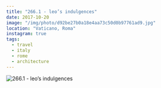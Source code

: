 ```yaml
---
title: "266.1 - leo’s indulgences"
date: 2017-10-20
image: "/img/photo/d92be27b0a18e4aa73c50d0b97761ad9.jpg"
location: "Vaticano, Roma"
instagram: true
tags:
  - travel
  - italy
  - rome
  - architecture
---
```


![266.1 - leo’s indulgences](/img/photo/d92be27b0a18e4aa73c50d0b97761ad9.jpg)
